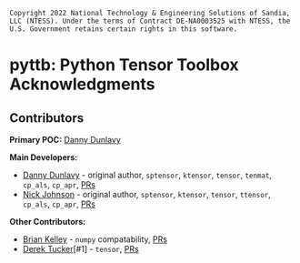 ```
Copyright 2022 National Technology & Engineering Solutions of Sandia,
LLC (NTESS). Under the terms of Contract DE-NA0003525 with NTESS, the
U.S. Government retains certain rights in this software.
```

# pyttb: Python Tensor Toolbox Acknowledgments

## Contributors

**Primary POC:** [Danny Dunlavy](@dmdunla)

**Main Developers:**

- [Danny Dunlavy](@dmdunla) - original author, `sptensor`, `ktensor`, `tensor`, `tenmat`, `cp_als`, `cp_apr`, 
[PRs](https://github.com/sandialabs/pyttb/commits?author=dmdunla) 
- [Nick Johnson](@ntjohnson1) - original author, `sptensor`, `ktensor`, `tensor`, `ttensor`, `cp_als`, `cp_apr`, 
[PRs](https://github.com/sandialabs/pyttb/commits?author=ntjohnson1)

**Other Contributors:**
- [Brian Kelley](@brian_kelley) - `numpy` compatability, 
[PRs](https://github.com/sandialabs/pyttb/commits?author=brian-kelley)
- [Derek Tucker](@jdtuck)[#1] - `tensor`, 
[PRs](https://github.com/sandialabs/pyttb/commits?author=jdtuck)
